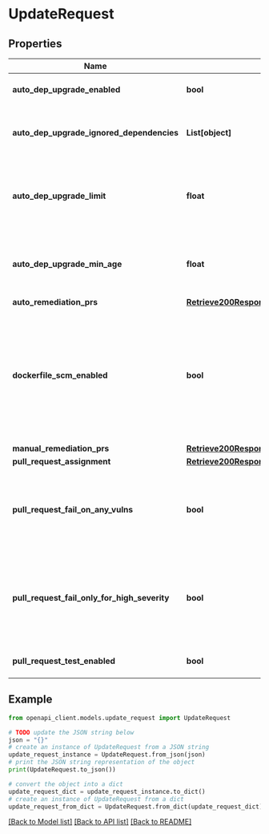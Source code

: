 # UpdateRequest


## Properties

Name | Type | Description | Notes
------------ | ------------- | ------------- | -------------
**auto_dep_upgrade_enabled** | **bool** | Defines if the functionality is enabled | [optional] 
**auto_dep_upgrade_ignored_dependencies** | **List[object]** | A list of strings defining what dependencies should be ignored | [optional] 
**auto_dep_upgrade_limit** | **float** | A limit on how many automatic dependency upgrade PRs can be opened simultaneously | [optional] 
**auto_dep_upgrade_min_age** | **float** | The age (in days) that an automatic dependency check is valid for | [optional] 
**auto_remediation_prs** | [**Retrieve200ResponseAutoRemediationPrs**](Retrieve200ResponseAutoRemediationPrs.md) |  | [optional] 
**dockerfile_scm_enabled** | **bool** | If true, will automatically detect and scan Dockerfiles in your Git repositories, surface base image vulnerabilities and recommend possible fixes | [optional] 
**manual_remediation_prs** | [**Retrieve200ResponseManualRemediationPrs**](Retrieve200ResponseManualRemediationPrs.md) |  | [optional] 
**pull_request_assignment** | [**Retrieve200ResponsePullRequestAssignment**](Retrieve200ResponsePullRequestAssignment.md) |  | [optional] 
**pull_request_fail_on_any_vulns** | **bool** | If an opened PR should fail to be validated if any vulnerable dependencies have been detected | [optional] 
**pull_request_fail_only_for_high_severity** | **bool** | If an opened PR only should fail its validation if any dependencies are marked as being of high severity | [optional] 
**pull_request_test_enabled** | **bool** | If opened PRs should be tested | [optional] 

## Example

```python
from openapi_client.models.update_request import UpdateRequest

# TODO update the JSON string below
json = "{}"
# create an instance of UpdateRequest from a JSON string
update_request_instance = UpdateRequest.from_json(json)
# print the JSON string representation of the object
print(UpdateRequest.to_json())

# convert the object into a dict
update_request_dict = update_request_instance.to_dict()
# create an instance of UpdateRequest from a dict
update_request_from_dict = UpdateRequest.from_dict(update_request_dict)
```
[[Back to Model list]](../README.md#documentation-for-models) [[Back to API list]](../README.md#documentation-for-api-endpoints) [[Back to README]](../README.md)


